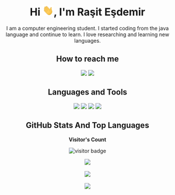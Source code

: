  <h1 align="center">Hi
 <img src="https://github.com/rasitesdmr/rasitesdmr/blob/main/images/Hi.gif" width="30px">,
 I'm Raşit Eşdemir
 </h1>

<p align="center">I am a computer engineering student. I started coding from the java language and continue to learn. I love researching and learning new languages. 
</p>

</h2>
<h2 align="center">How to reach me</h2> 
<p align="center">
<a herf="https://www.instagram.com/rasitesdmr"><img src="https://camo.githubusercontent.com/b3d4671768bd0f9b6c8f410a25a96e0c5a4d135208d8910461e986f97e7985ab/68747470733a2f2f696d672e736869656c64732e696f2f62616467652f496e7374616772616d2d4534343035463f7374796c653d666f722d7468652d6261646765266c6f676f3d696e7374616772616d266c6f676f436f6c6f723d7768697465"/></a>
<a herf="https://www.linkedin.com/in/muhammed-e%C5%9Fdemir-b87070226"><img src="https://camo.githubusercontent.com/cf377740c8a3d9d86f4507d4ae847ab3cb4b390efe3487519c309654776b5599/68747470733a2f2f696d672e736869656c64732e696f2f62616467652f6c696e6b6564696e2d3061363663322e7376673f267374796c653d666f722d7468652d6261646765266c6f676f3d6c696e6b6564696e266c6f676f436f6c6f723d7768697465"/></a>
</p>

</h2>
<h2 align="center">Languages and Tools</h2> 
<p align="center">
<a herf="https://www.java.com/tr"><img src="https://camo.githubusercontent.com/771cc18a712bf9edb0925a86164c34b0d803c4d9177dd4467eff7b777109c723/68747470733a2f2f696d672e736869656c64732e696f2f62616467652f4a6176612d4544384230303f7374796c653d666f722d7468652d6261646765266c6f676f3d6a617661266c6f676f436f6c6f723d7768697465"/></a>
<a herf="https://spring.io"><img src="https://camo.githubusercontent.com/4bde567a4772f994f22418e4505a1ac8dc6e6219100251aa79b7279e02c8bb07/68747470733a2f2f696d672e736869656c64732e696f2f62616467652f537072696e672d3644423333463f7374796c653d666f722d7468652d6261646765266c6f676f3d737072696e67266c6f676f436f6c6f723d7768697465"/></a>
<a herf="https://www.mysql.com"><img src="https://camo.githubusercontent.com/988b23566a8e239f9717abbed64d36834115c8a8c7082a71c358e04f47f8398c/68747470733a2f2f696d672e736869656c64732e696f2f62616467652f4d7953514c2d3030303030463f7374796c653d666f722d7468652d6261646765266c6f676f3d6d7973716c266c6f676f436f6c6f723d7768697465"/></a>
 <a herf="https://maven.apache.org"><img src="https://camo.githubusercontent.com/b52f767e323c38d0911c0ceceec21b9624b948fd526266170bf93886f3f2a8ca/68747470733a2f2f696d672e736869656c64732e696f2f62616467652f4170616368652532304d6176656e2d4337314133363f7374796c653d666f722d7468652d6261646765266c6f676f3d4170616368652532304d6176656e266c6f676f436f6c6f723d7768697465"/></a>
</p>

<h2 align="center">GitHub Stats And Top Languages</h2>
<p align="center"><b>Visitor's Count</b></p>
<p align="center"><img src="https://profile-counter.glitch.me/%7Brasitesdmr%7D/count.svg" alt="visitor badge"/></p>
<p align="center"><img src="https://github-readme-stats.vercel.app/api/top-langs/?username=rasitesdmr&layout=compact&hide=TSQL&theme=chartreuse-dark"></p>
<p align="center" ><img src="https://github-readme-stats.vercel.app/api?username=rasitesdmr&count_private=true&show_icons=true&&theme=chartreuse-dark&include_all_commits=true" width="400"></p> 
<p align="center" ><img src="https://github-readme-streak-stats.herokuapp.com?user=rasitesdmr&theme=chartreuse-dark"></p>

 
